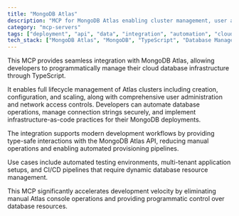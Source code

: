 ```yaml
---
title: "MongoDB Atlas"
description: "MCP for MongoDB Atlas enabling cluster management, user administration, and secure database connections via TypeScript API integration."
category: "mcp-servers"
tags: ["deployment", "api", "data", "integration", "automation", "cloud database", "TypeScript API", "infrastructure-as-code"]
tech_stack: ["MongoDB Atlas", "MongoDB", "TypeScript", "Database Management", "Cloud Infrastructure", "API Integration"]
---
```


This MCP provides seamless integration with MongoDB Atlas, allowing developers to programmatically manage their cloud database infrastructure through TypeScript. 

It enables full lifecycle management of Atlas clusters including creation, configuration, and scaling, along with comprehensive user administration and network access controls. Developers can automate database operations, manage connection strings securely, and implement infrastructure-as-code practices for their MongoDB deployments.

The integration supports modern development workflows by providing type-safe interactions with the MongoDB Atlas API, reducing manual operations and enabling automated provisioning pipelines. 

Use cases include automated testing environments, multi-tenant application setups, and CI/CD pipelines that require dynamic database resource management. 

This MCP significantly accelerates development velocity by eliminating manual Atlas console operations and providing programmatic control over database resources.
